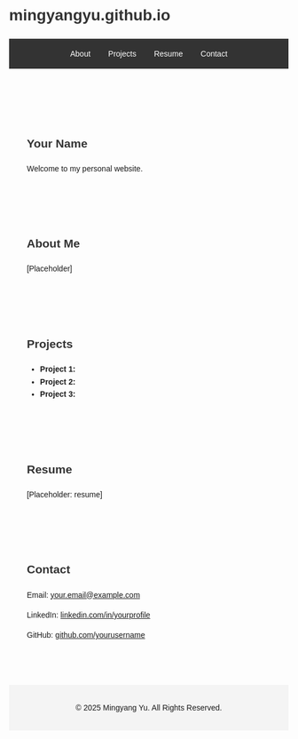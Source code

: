 # mingyangyu.github.io
<!DOCTYPE html>
<html lang="en">
<head>
  <meta charset="UTF-8" />
  <meta name="viewport" content="width=device-width, initial-scale=1.0" />
  <title>Your Name | Personal Website</title>
  <style>
    body {
      font-family: Arial, sans-serif;
      margin: 0;
      line-height: 1.6;
    }
    header {
      background: #333;
      color: #fff;
      padding: 1rem 0;
    }
    header nav {
      display: flex;
      justify-content: center;
    }
    header nav a {
      color: #fff;
      text-decoration: none;
      margin: 0 1rem;
    }
    header nav a:hover {
      text-decoration: underline;
    }
    section {
      padding: 2rem;
      max-width: 900px;
      margin: auto;
    }
    h1, h2 {
      color: #333;
    }
    footer {
      background: #f4f4f4;
      text-align: center;
      padding: 1rem;
      margin-top: 2rem;
    }
  </style>
</head>
<body>
  <!-- Navigation -->
  <header>
    <nav>
      <a href="#about">About</a>
      <a href="#projects">Projects</a>
      <a href="#resume">Resume</a>
      <a href="#contact">Contact</a>
    </nav>
  </header>

  <!-- Hero / Intro -->
  <section id="home">
    <h1>Your Name</h1>
    <p>Welcome to my personal website. </p>
  </section>

  <!-- About Section -->
  <section id="about">
    <h2>About Me</h2>
    <p>[Placeholder]</p>
  </section>

  <!-- Projects Section -->
  <section id="projects">
    <h2>Projects</h2>
    <ul>
      <li><strong>Project 1:</strong></li>
      <li><strong>Project 2:</strong></li>
      <li><strong>Project 3:</strong></li>
    </ul>
  </section>

  <!-- Resume Section -->
  <section id="resume">
    <h2>Resume</h2>
    <p>[Placeholder: resume]</p>
  </section>

  <!-- Contact Section -->
  <section id="contact">
    <h2>Contact</h2>
    <p>Email: <a href="mailto:myu3@andrew.cmu.edu">your.email@example.com</a></p>
    <p>LinkedIn: <a href="#">linkedin.com/in/yourprofile</a></p>
    <p>GitHub: <a href="#">github.com/yourusername</a></p>
  </section>

  <!-- Footer -->
  <footer>
    <p>&copy; 2025 Mingyang Yu. All Rights Reserved.</p>
  </footer>
</body>
</html>

